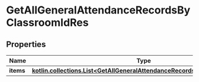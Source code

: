 
# GetAllGeneralAttendanceRecordsByClassroomIdRes

## Properties
| Name | Type | Description | Notes |
| ------------ | ------------- | ------------- | ------------- |
| **items** | [**kotlin.collections.List&lt;GetAllGeneralAttendanceRecordsByClassroomIdItem&gt;**](GetAllGeneralAttendanceRecordsByClassroomIdItem.md) |  |  |



